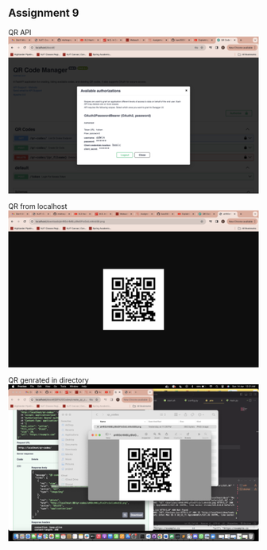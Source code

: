 ## Assignment 9

QR API![alt text](images/Authorization.png)

QR from localhost![alt text](<images/QR from link.png>)

QR genrated in directory![alt text](<images/QR generated.png>)